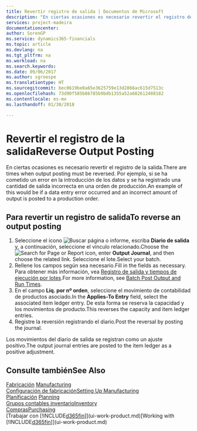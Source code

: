 ```yaml
---
title: Revertir registro de salida | Documentos de Microsoft
description: "En ciertas ocasiones es necesario revertir el registro de la salida. Por ejemplo, si se ha cometido un error en la introducción de los datos y se ha registrado una cantidad de salida incorrecta en una orden de producción."
services: project-madeira
documentationcenter: 
author: SorenGP
ms.service: dynamics365-financials
ms.topic: article
ms.devlang: na
ms.tgt_pltfrm: na
ms.workload: na
ms.search.keywords: 
ms.date: 09/06/2017
ms.author: sgroespe
ms.translationtype: HT
ms.sourcegitcommit: bec0619be0a65e3625759e13d2866ac615d7513c
ms.openlocfilehash: 73d90f585b86785b9bdb1355a52a682612488182
ms.contentlocale: es-mx
ms.lasthandoff: 01/30/2018

---
```

# <a name="reverse-output-posting"></a><span data-ttu-id="01bc6-104">Revertir el registro de la salida</span><span class="sxs-lookup"><span data-stu-id="01bc6-104">Reverse Output Posting</span></span>
<span data-ttu-id="01bc6-105">En ciertas ocasiones es necesario revertir el registro de la salida.</span><span class="sxs-lookup"><span data-stu-id="01bc6-105">There are times when output posting must be reversed.</span></span> <span data-ttu-id="01bc6-106">Por ejemplo, si se ha cometido un error en la introducción de los datos y se ha registrado una cantidad de salida incorrecta en una orden de producción.</span><span class="sxs-lookup"><span data-stu-id="01bc6-106">An example of this would be if a data entry error occurred and an incorrect amount of output is posted to a production order.</span></span>  

## <a name="to-reverse-an-output-posting"></a><span data-ttu-id="01bc6-107">Para revertir un registro de salida</span><span class="sxs-lookup"><span data-stu-id="01bc6-107">To reverse an output posting</span></span>  
1.  <span data-ttu-id="01bc6-108">Seleccione el icono ![Buscar página o informe](media/ui-search/search_small.png "icono Buscar página o informe"), escriba **Diario de salida** y, a continuación, seleccione el vínculo relacionado.</span><span class="sxs-lookup"><span data-stu-id="01bc6-108">Choose the ![Search for Page or Report](media/ui-search/search_small.png "Search for Page or Report icon") icon, enter **Output Journal**, and then choose the related link.</span></span> <span data-ttu-id="01bc6-109">Seleccione el lote.</span><span class="sxs-lookup"><span data-stu-id="01bc6-109">Select your batch.</span></span>  
2. <span data-ttu-id="01bc6-110">Rellene los campos según sea necesario.</span><span class="sxs-lookup"><span data-stu-id="01bc6-110">Fill in the fields as necessary.</span></span> <span data-ttu-id="01bc6-111">Para obtener más información, vea [Registro de salida y tiempos de ejecución por lotes](production-how-to-post-output-quantity.md).</span><span class="sxs-lookup"><span data-stu-id="01bc6-111">For more information, see [Batch Post Output and Run Times](production-how-to-post-output-quantity.md).</span></span>
3.  <span data-ttu-id="01bc6-112">En el campo **Liq. por nº orden**, seleccione el movimiento de contabilidad de productos asociado.</span><span class="sxs-lookup"><span data-stu-id="01bc6-112">In the **Applies-To Entry** field, select the associated item ledger entry.</span></span> <span data-ttu-id="01bc6-113">De esta forma se reserva la capacidad y los movimientos de producto.</span><span class="sxs-lookup"><span data-stu-id="01bc6-113">This reverses the capacity and item ledger entries.</span></span>  
4. <span data-ttu-id="01bc6-114">Registre la reversión registrando el diario.</span><span class="sxs-lookup"><span data-stu-id="01bc6-114">Post the reversal by posting the journal.</span></span>  

<span data-ttu-id="01bc6-115">Los movimientos del diario de salida se registran como un ajuste positivo.</span><span class="sxs-lookup"><span data-stu-id="01bc6-115">The output journal entries are posted to the item ledger as a positive adjustment.</span></span>  

## <a name="see-also"></a><span data-ttu-id="01bc6-116">Consulte también</span><span class="sxs-lookup"><span data-stu-id="01bc6-116">See Also</span></span>  
 <span data-ttu-id="01bc6-117">[Fabricación](production-manage-manufacturing.md)  </span><span class="sxs-lookup"><span data-stu-id="01bc6-117">[Manufacturing](production-manage-manufacturing.md)  </span></span>  
 [<span data-ttu-id="01bc6-118">Configuración de fabricación</span><span class="sxs-lookup"><span data-stu-id="01bc6-118">Setting Up Manufacturing</span></span>](production-configure-production-processes.md)  
 <span data-ttu-id="01bc6-119">[Planificación](production-planning.md)    </span><span class="sxs-lookup"><span data-stu-id="01bc6-119">[Planning](production-planning.md)    </span></span>  
 [<span data-ttu-id="01bc6-120">Grupos contables inventario</span><span class="sxs-lookup"><span data-stu-id="01bc6-120">Inventory</span></span>](inventory-manage-inventory.md)  
 [<span data-ttu-id="01bc6-121">Compras</span><span class="sxs-lookup"><span data-stu-id="01bc6-121">Purchasing</span></span>](purchasing-manage-purchasing.md)  
 <span data-ttu-id="01bc6-122">[Trabajar con [!INCLUDE[d365fin](includes/d365fin_md.md)]](ui-work-product.md)</span><span class="sxs-lookup"><span data-stu-id="01bc6-122">[Working with [!INCLUDE[d365fin](includes/d365fin_md.md)]](ui-work-product.md)</span></span>  

